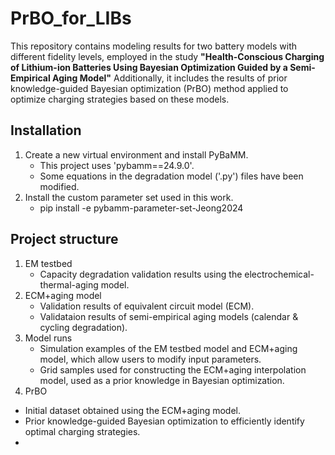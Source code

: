 # PrBO_for_LIBs
This repository contains modeling results for two battery models with different fidelity levels, employed in the study 
**"Health-Conscious Charging of Lithium-ion Batteries Using Bayesian Optimization Guided by a Semi-Empirical Aging Model"**
Additionally, it includes the results of prior knowledge-guided Bayesian optimization (PrBO) method applied to optimize charging strategies based on these models. 

## Installation
1. Create a new virtual environment and install PyBaMM.
   - This project uses 'pybamm==24.9.0'.
   - Some equations in the degradation model ('.py') files have been modified.
2. Install the custom parameter set used in this work.
   - pip install -e pybamm-parameter-set-Jeong2024

## Project structure
1. EM testbed
   - Capacity degradation validation results using the electrochemical-thermal-aging model.
2. ECM+aging model
   - Validation results of equivalent circuit model (ECM).
   - Validataion results of semi-empirical aging models (calendar & cycling degradation).
3. Model runs
   - Simulation examples of the EM testbed model and ECM+aging model, which allow users to modify input parameters.
   - Grid samples used for constructing the ECM+aging interpolation model, used as a prior knowledge in Bayesian optimization.
4. PrBO
- Initial dataset obtained using the ECM+aging model.
- Prior knowledge-guided Bayesian optimization to efficiently identify optimal charging strategies.
- 
   
